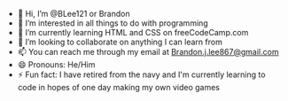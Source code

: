 - 👋 Hi, I’m @BLee121 or Brandon
- 👀 I’m interested in all things to do with programming
- 🌱 I’m currently learning HTML and CSS on freeCodeCamp.com
- 💞️ I’m looking to collaborate on anything I can learn from
- 📫 You can reach me through my email at Brandon.j.lee867@gmail.com
- 😄 Pronouns: He/Him
- ⚡ Fun fact: I have retired from the navy and I'm currently learning to code in hopes of one day making my own video games

<!---
BLee121/BLee121 is a ✨ special ✨ repository because its `README.md` (this file) appears on your GitHub profile.
You can click the Preview link to take a look at your changes.
--->
